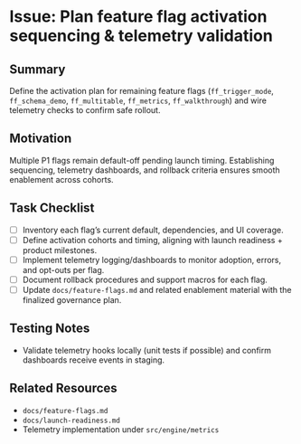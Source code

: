 # Issue: Plan feature flag activation sequencing & telemetry validation

## Summary
Define the activation plan for remaining feature flags (`ff_trigger_mode`, `ff_schema_demo`, `ff_multitable`, `ff_metrics`, `ff_walkthrough`) and wire telemetry checks to confirm safe rollout.

## Motivation
Multiple P1 flags remain default-off pending launch timing. Establishing sequencing, telemetry dashboards, and rollback criteria ensures smooth enablement across cohorts.

## Task Checklist
- [ ] Inventory each flag’s current default, dependencies, and UI coverage.
- [ ] Define activation cohorts and timing, aligning with launch readiness + product milestones.
- [ ] Implement telemetry logging/dashboards to monitor adoption, errors, and opt-outs per flag.
- [ ] Document rollback procedures and support macros for each flag.
- [ ] Update `docs/feature-flags.md` and related enablement material with the finalized governance plan.

## Testing Notes
- Validate telemetry hooks locally (unit tests if possible) and confirm dashboards receive events in staging.

## Related Resources
- `docs/feature-flags.md`
- `docs/launch-readiness.md`
- Telemetry implementation under `src/engine/metrics`

